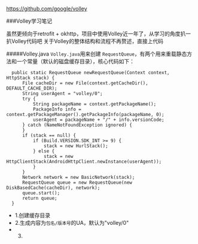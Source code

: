 https://github.com/google/volley

###Volley学习笔记

 虽然更倾向于retrofit + okhttp，项目中使用Volley近一年了，从学习的角度扒一扒Volley代码吧
 关于Volley的整体结构和流程不再赘述，直接上代码
 
#####Volley.java
`Volley.java`用来创建 `RequestQueue`，有两个用来重载静态方法和一个常量（默认的磁盘缓存目录），核心代码如下：

      public static RequestQueue newRequestQueue(Context context, HttpStack stack) {
          File cacheDir = new File(context.getCacheDir(), DEFAULT_CACHE_DIR);
          String userAgent = "volley/0";
          try {
              String packageName = context.getPackageName();
              PackageInfo info = context.getPackageManager().getPackageInfo(packageName, 0);
              userAgent = packageName + "/" + info.versionCode;
          } catch (NameNotFoundException ignored) {
          }
          if (stack == null) {
              if (Build.VERSION.SDK_INT >= 9) {
                  stack = new HurlStack();
              } else {
                  stack = new HttpClientStack(AndroidHttpClient.newInstance(userAgent));
              }
          }
          Network network = new BasicNetwork(stack);
          RequestQueue queue = new RequestQueue(new DiskBasedCache(cacheDir), network);
          queue.start();
          return queue;
      }
      
- 1.创建缓存目录
- 2.生成内容为`包名/版本号`的UA，默认为"volley/0"
- 3.
